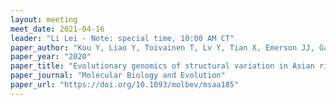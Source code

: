 ```yaml
---
layout: meeting
meet_date: 2021-04-16
leader: "Li Lei - Note: special time, 10:00 AM CT"
paper_author: "Kou Y, Liao Y, Toivainen T, Lv Y, Tian X, Emerson JJ, Gaut BS, Zhou Y"
paper_year: "2020"
paper_title: "Evolutionary genomics of structural variation in Asian rice (<i>Oryza sativa</i>) domestication"
paper_journal: "Molecular Biology and Evolution"
paper_url: "https://doi.org/10.1093/molbev/msaa185"
---
```

